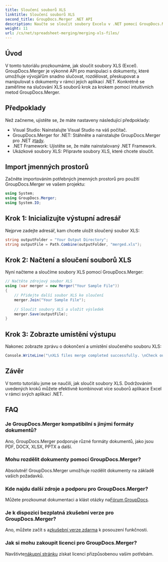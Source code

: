 ```yaml
---
title: Sloučení souborů XLS
linktitle: Sloučení souborů XLS
second_title: GroupDocs.Merger .NET API
description: Naučte se sloučit soubory Excelu v .NET pomocí GroupDocs.Merger pro bezproblémovou manipulaci s dokumenty. Postupujte podle našeho podrobného návodu.
weight: 11
url: /cs/net/spreadsheet-merging/merging-xls-files/
---
```

## Úvod
V tomto tutoriálu prozkoumáme, jak sloučit soubory XLS (Excel). GroupDocs.Merger je výkonné API pro manipulaci s dokumenty, které umožňuje vývojářům snadno slučovat, rozdělovat, přeskupovat a manipulovat s dokumenty v rámci jejich aplikací .NET. Konkrétně se zaměříme na slučování XLS souborů krok za krokem pomocí intuitivních metod GroupDocs.Merger.
## Předpoklady
Než začneme, ujistěte se, že máte nastaveny následující předpoklady:
- Visual Studio: Nainstalujte Visual Studio na váš počítač.
-  GroupDocs.Merger for .NET: Stáhněte a nainstalujte GroupDocs.Merger pro .NET z[tady](https://releases.groupdocs.com/merger/net/).
- .NET Framework: Ujistěte se, že máte nainstalovaný .NET Framework.
- Ukázkové soubory XLS: Připravte soubory XLS, které chcete sloučit.

## Import jmenných prostorů
Začněte importováním potřebných jmenných prostorů pro použití GroupDocs.Merger ve vašem projektu:
```csharp
using System; 
using GroupDocs.Merger;
using System.IO;
```
## Krok 1: Inicializujte výstupní adresář
Nejprve zadejte adresář, kam chcete uložit sloučený soubor XLS:
```csharp
string outputFolder = "Your Output Directory";
string outputFile = Path.Combine(outputFolder, "merged.xls");
```
## Krok 2: Načtení a sloučení souborů XLS
Nyní načteme a sloučíme soubory XLS pomocí GroupDocs.Merger:
```csharp
// Načtěte zdrojový soubor XLS
using (var merger = new Merger("Your Sample File"))
{
    // Přidejte další soubor XLS ke sloučení
    merger.Join("Your Sample File");
    
    // Sloučit soubory XLS a uložit výsledek
    merger.Save(outputFile);
}
```
## Krok 3: Zobrazte umístění výstupu
Nakonec zobrazte zprávu o dokončení a umístění sloučeného souboru XLS:
```csharp
Console.WriteLine("\nXLS files merge completed successfully. \nCheck output in {0}", outputFolder);
```

## Závěr
V tomto tutoriálu jsme se naučili, jak sloučit soubory XLS. Dodržováním uvedených kroků můžete efektivně kombinovat více souborů aplikace Excel v rámci svých aplikací .NET.

## FAQ
### Je GroupDocs.Merger kompatibilní s jinými formáty dokumentů?
Ano, GroupDocs.Merger podporuje různé formáty dokumentů, jako jsou PDF, DOCX, XLSX, PPTX a další.
### Mohu rozdělit dokumenty pomocí GroupDocs.Merger?
Absolutně! GroupDocs.Merger umožňuje rozdělit dokumenty na základě vašich požadavků.
### Kde najdu další zdroje a podporu pro GroupDocs.Merger?
Můžete prozkoumat dokumentaci a klást otázky na[Fórum GroupDocs](https://forum.groupdocs.com/c/merger/32).
### Je k dispozici bezplatná zkušební verze pro GroupDocs.Merger?
 Ano, můžete začít s a[zkušební verze zdarma](https://releases.groupdocs.com/) k posouzení funkčnosti.
### Jak si mohu zakoupit licenci pro GroupDocs.Merger?
 Navštivte[nákupní stránku](https://purchase.groupdocs.com/buy) získat licenci přizpůsobenou vašim potřebám.